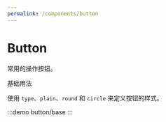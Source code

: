 ```yaml
---
permalink: /components/button
---
```


# Button

常用的操作按钮。

基础用法

使用 `type`、`plain`、`round` 和 `circle` 来定义按钮的样式。

:::demo
button/base
:::
